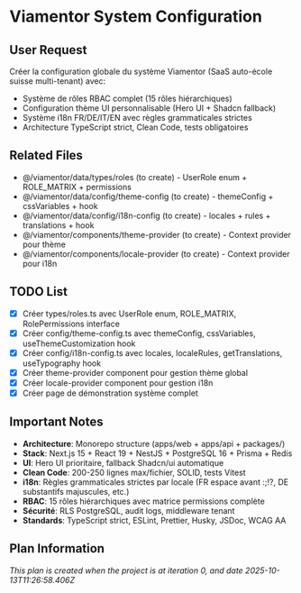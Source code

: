 # Viamentor System Configuration

## User Request
Créer la configuration globale du système Viamentor (SaaS auto-école suisse multi-tenant) avec:
- Système de rôles RBAC complet (15 rôles hiérarchiques)
- Configuration thème UI personnalisable (Hero UI + Shadcn fallback)
- Système i18n FR/DE/IT/EN avec règles grammaticales strictes
- Architecture TypeScript strict, Clean Code, tests obligatoires

## Related Files
- @/viamentor/data/types/roles (to create) - UserRole enum + ROLE_MATRIX + permissions
- @/viamentor/data/config/theme-config (to create) - themeConfig + cssVariables + hook
- @/viamentor/data/config/i18n-config (to create) - locales + rules + translations + hook
- @/viamentor/components/theme-provider (to create) - Context provider pour thème
- @/viamentor/components/locale-provider (to create) - Context provider pour i18n

## TODO List
- [x] Créer types/roles.ts avec UserRole enum, ROLE_MATRIX, RolePermissions interface
- [x] Créer config/theme-config.ts avec themeConfig, cssVariables, useThemeCustomization hook
- [x] Créer config/i18n-config.ts avec locales, localeRules, getTranslations, useTypography hook
- [x] Créer theme-provider component pour gestion thème global
- [x] Créer locale-provider component pour gestion i18n
- [x] Créer page de démonstration système complet

## Important Notes
- **Architecture**: Monorepo structure (apps/web + apps/api + packages/)
- **Stack**: Next.js 15 + React 19 + NestJS + PostgreSQL 16 + Prisma + Redis
- **UI**: Hero UI prioritaire, fallback Shadcn/ui automatique
- **Clean Code**: 200-250 lignes max/fichier, SOLID, tests Vitest
- **i18n**: Règles grammaticales strictes par locale (FR espace avant :;!?, DE substantifs majuscules, etc.)
- **RBAC**: 15 rôles hiérarchiques avec matrice permissions complète
- **Sécurité**: RLS PostgreSQL, audit logs, middleware tenant
- **Standards**: TypeScript strict, ESLint, Prettier, Husky, JSDoc, WCAG AA
  
## Plan Information
*This plan is created when the project is at iteration 0, and date 2025-10-13T11:26:58.406Z*
